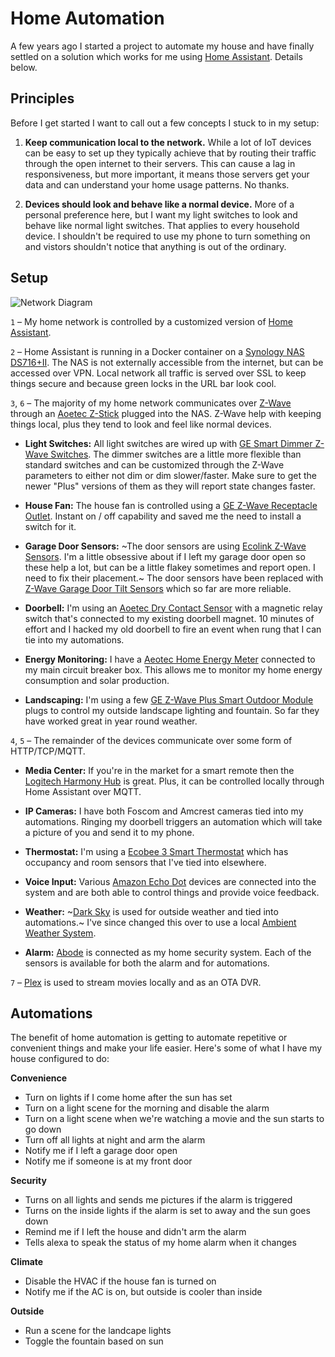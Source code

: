 # Home Automation

A few years ago I started a project to automate my house and have finally settled on a solution which works for me using [Home Assistant](https://home-assistant.io/). Details below.


## Principles

Before I get started I want to call out a few concepts I stuck to in my setup:

1. **Keep communication local to the network.** While a lot of IoT devices can be easy to set up they typically achieve that by routing their traffic through the open internet to their servers. This can cause a lag in responsiveness, but more important, it means those servers get your data and can understand your home usage patterns. No thanks.

2. **Devices should look and behave like a normal device.** More of a personal preference here, but I want my light switches to look and behave like normal light switches. That applies to every household device. I shouldn't be required to use my phone to turn something on and vistors shouldn't notice that anything is out of the ordinary.


## Setup

![Network Diagram](https://jeffharrell.github.io/home-assistant-config/HomeNetworkDiagram.svg)

`1` – My home network is controlled by a customized version of [Home Assistant](https://home-assistant.io/).

`2` – Home Assistant is running in a Docker container on a [Synology NAS DS716+II](https://www.amazon.com/Synology-DS716-II-Storage-DiskStation/dp/B01EMPW5Z6/). The NAS is not externally accessible from the internet, but can be accessed over VPN. Local network all traffic is served over SSL to keep things secure and because green locks in the URL bar look cool.

`3`, `6` – The majority of my home network communicates over [Z-Wave](https://en.wikipedia.org/wiki/Z-Wave) through an [Aoetec Z-Stick](https://www.amazon.com/Aeotec-Aeon-Labs-ZW090-Stick/dp/B00X0AWA6E/) plugged into the NAS. Z-Wave help with keeping things local, plus they tend to look and feel like normal devices.

- **Light Switches:** All light switches are wired up with [GE Smart Dimmer Z-Wave Switches](https://www.amazon.com/New-Model-Wireless-Lighting-Wall/dp/B01MUCZA1C/). The dimmer switches are a little more flexible than standard switches and can be customized through the Z-Wave parameters to either not dim or dim slower/faster. Make sure to get the newer "Plus" versions of them as they will report state changes faster.

- **House Fan:** The house fan is controlled using a [GE Z-Wave Receptacle Outlet](https://www.amazon.com/gp/product/B0013V1SRY). Instant on / off capability and saved me the need to install a switch for it.

- **Garage Door Sensors:** ~The door sensors are using [Ecolink Z-Wave Sensors](https://www.amazon.com/Ecolink-Intelligent-Technology-Operated-DWZWAVE2-ECO/dp/B00HPIYJWU/). I'm a little obsessive about if I left my garage door open so these help a lot, but can be a little flakey sometimes and report open. I need to fix their placement.~ The door sensors have been replaced with [Z-Wave Garage Door Tilt Sensors](https://www.amazon.com/gp/product/B01MRZB0NT/) which so far are more reliable.

- **Doorbell:** I'm using an [Aoetec Dry Contact Sensor](https://www.amazon.com/gp/product/B0155HSUUY/) with a magnetic relay switch that's connected to my existing doorbell magnet. 10 minutes of effort and I hacked my old doorbell to fire an event when rung that I can tie into my automations.

- **Energy Monitoring:** I have a [Aeotec Home Energy Meter](https://www.amazon.com/gp/product/B00XD8WZX6/) connected to my main circuit breaker box. This allows me to monitor my home energy consumption and solar production.

- **Landscaping:** I'm using a few [GE Z-Wave Plus Smart Outdoor Module](https://www.amazon.com/gp/product/B06W9NWFM3/) plugs to control my outside landscape lighting and fountain. So far they have worked great in year round weather.


`4`, `5` – The remainder of the devices communicate over some form of HTTP/TCP/MQTT. 

- **Media Center:** If you're in the market for a smart remote then the [Logitech Harmony Hub](https://www.amazon.com/Logitech-Harmony-Companion-Control-Entertainment/dp/B00N3RFC4G/) is great. Plus, it can be controlled locally through Home Assistant over MQTT.

- **IP Cameras:** I have both Foscom and Amcrest cameras tied into my automations. Ringing my doorbell triggers an automation which will take a picture of you and send it to my phone.

- **Thermostat:** I'm using a [Ecobee 3 Smart Thermostat](https://www.amazon.com/Ecobee3-Thermostat-Sensor-Generation-Amazon/dp/B00ZIRV39M/) which has occupancy and room sensors that I've tied into elsewhere.

- **Voice Input:** Various [Amazon Echo Dot](https://www.amazon.com/All-New-Echo-Dot-2nd-Generation/dp/B01DFKC2SO/) devices are connected into the system and are both able to control things and provide voice feedback.

- **Weather:** ~[Dark Sky](https://darksky.net/) is used for outside weather and tied into automations.~ I've since changed this over to use a local [Ambient Weather System](https://www.amazon.com/Ambient-Weather-WS-1401-IP-Monitoring-Compatible/dp/B00O9YIEJW/).

- **Alarm:** [Abode](https://goabode.com/) is connected as my home security system. Each of the sensors is available for both the alarm and for automations.


`7` – [Plex](https://www.plex.tv/) is used to stream movies locally and as an OTA DVR.


## Automations

The benefit of home automation is getting to automate repetitive or convenient things and make your life easier. Here's some of what I have my house configured to do:

**Convenience**
- Turn on lights if I come home after the sun has set
- Turn on a light scene for the morning and disable the alarm
- Turn on a light scene when we're watching a movie and the sun starts to go down
- Turn off all lights at night and arm the alarm
- Notify me if I left a garage door open
- Notify me if someone is at my front door

**Security**
- Turns on all lights and sends me pictures if the alarm is triggered
- Turns on the inside lights if the alarm is set to away and the sun goes down
- Remind me if I left the house and didn't arm the alarm
- Tells alexa to speak the status of my home alarm when it changes

**Climate**
- Disable the HVAC if the house fan is turned on
- Notify me if the AC is on, but outside is cooler than inside

**Outside**
- Run a scene for the landcape lights
- Toggle the fountain based on sun

